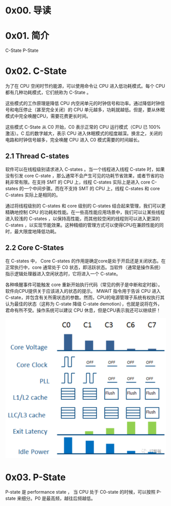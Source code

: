 # 0x00. 导读

# 0x01. 简介

C-State P-State

# 0x02. C-State

为了在 CPU 空闲时节约能源，可以使用命令让 CPU 进入低功耗模式。每个 CPU 都有几种功耗模式，它们统称为 C-State 。

这些模式的工作原理是降低 CPU 内空闲单元的时钟信号和功率。通过降低时钟信号和电压停止（甚至完全关闭）的 CPU 单元越多，功耗就越低。但是，要从休眠模式中完全唤醒CPU，需要花费更长时间。

这些模式 C-State 从 C0 开始，C0 表示正常的 CPU 运行模式（CPU 已 100% 激活）。C 后的数字越大，表示 CPU 进入休眠模式的程度越深。换言之，关闭的电路和时钟信号越多，完全唤醒 CPU 进入 C0 模式需要的时间越长。

## 2.1 Thread C-states

软件可以在线程级别请求进入 C-states 。当一个线程进入线程 C-state 时，如果没有引发 core C-state ，那么通常不会产生可见的功耗节省效果，或者节省的功耗非常有限。在支持 SMT 的 CPU 上，线程 C-states 实际上是进入 core C-states 的一个中间步骤。而在不支持 SMT 的 CPU 上，线程 C-states 和 core C-states 实际上是相同的。 

通过将线程级别的 C-states 和 core 级别的 C-states 结合起来管理，我们可以更精确地控制 CPU 的功耗和性能。在一些高性能应用场景中，我们可以让某些线程进入较浅的 C-states ，以保持高性能，而其他较空闲的线程则可以进入更深的 C-states ，以实现节能效果。这种精细的管理方式可以使得CPU在兼顾性能的同时，最大限度地降低功耗。

## 2.2 Core C-States

在 C-states 中， Core C-states 的作用是确定core是处于开启还是关闭状态。在正常执行中，core 通常处于 C0 状态，即活跃状态。当软件（通常是操作系统）指示逻辑处理器进入空闲状态时，它将进入一个 C-state。

各种唤醒事件可能触发 core 重新开始执行代码（常见的例子是中断和定时器）。软件向CPU提供关于应该进入的状态的提示。 MWAIT 指令用于告诉 CPU 进入 C-state，并包含有关所需状态的参数。然而，CPU的电源管理子系统有权执行其认为最佳的状态（这称为 C-state 降级 C-state demotion），也就是说将在外，君命有所不受。操作系统可以建议 CPU 休息，但是CPU表示我还可以继续肝！

![Alt text](../../pic/linux/C_states.png)

# 0x03. P-State

P-state 是 performance state ， 当 CPU 处于 C0-state 的时候，可以按照 P-state 来细分。P0 是最高频，越往后频越低。